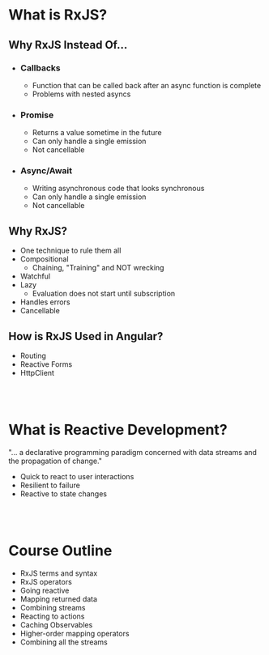 # What is RxJS?

## Why RxJS Instead Of...

- ### Callbacks
  - Function that can be called back after an async function is complete
  - Problems with nested asyncs
- ### Promise
  - Returns a value sometime in the future
  - Can only handle a single emission
  - Not cancellable
- ### Async/Await
  - Writing asynchronous code that looks synchronous
  - Can only handle a single emission
  - Not cancellable

## Why RxJS?

- One technique to rule them all
- Compositional
  - Chaining, "Training" and NOT wrecking
- Watchful
- Lazy
  - Evaluation does not start until subscription
- Handles errors
- Cancellable

## How is RxJS Used in Angular?

- Routing
- Reactive Forms
- HttpClient

<br/><br/>

# What is Reactive Development?

"... a declarative programming paradigm concerned with data streams and the propagation of change."

- Quick to react to user interactions
- Resilient to failure
- Reactive to state changes

<br/>
<br/>

# Course Outline

- RxJS terms and syntax
- RxJS operators
- Going reactive
- Mapping returned data
- Combining streams
- Reacting to actions
- Caching Observables
- Higher-order mapping operators
- Combining all the streams
